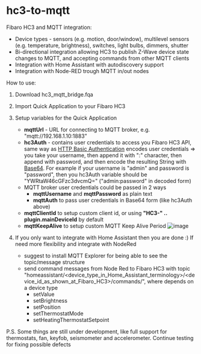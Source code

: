 # hc3-to-mqtt
Fibaro HC3 and MQTT integration:
   * Device types - sensors (e.g. motion, door/window), multilevel sensors (e.g. temperature, brightness), switches, light bulbs, dimmers, shutter
   * Bi-directional integration allowing HC3 to publish Z-Wave device state changes to MQTT, and accepting commands from other MQTT clients
   * Integration with Home Assistant with autodiscovery support
   * Integration with Node-RED trough MQTT in/out nodes


How to use:
1. Download hc3_mqtt_bridge.fqa
2. Import Quick Application to your Fibaro HC3
3. Setup variables for the Quick Application
   * **mqttUrl** - URL for connecting to MQTT broker, e.g. "mqtt://192.168.1.10:1883"
   * **hc3Auth** - contains user credentials to access you Fibaro HC3 API, same way as [HTTP Basic Authentication](https://en.wikipedia.org/wiki/Basic_access_authentication) encodes user credentials => you take your username, then append it with ":" character, then append with password, and then encode the resulting String with [Base64](https://www.base64encode.org/). For example if your username is "admin" and password is "password", then you hc3Auth variable should be "YWRtaW46cGFzc3dvcmQ=" ("admin:password" in decoded form)
   * MQTT broker user credentials could be passed in 2 ways
       * **mqttUsername** and **mqttPassword** as plain text
       * **mqttAuth** to pass user credentials in Base64 form (like hc3Auth above)
   * **mqttClientId** to setup custom client id, or using **"HC3-" .. plugin.mainDeviceId** by default
   * **mqttKeepAlive** to setup custom MQTT Keep Alive Period
![image](https://user-images.githubusercontent.com/1070777/107926657-a6cdce00-6f7e-11eb-917c-a66f2cc40e1b.png)

4. If you only want to integrate with Home Assistant then you are done :) If need more flexibility and integrate with NodeRed
   * suggest to install MQTT Explorer for being able to see the topic/message structure
   * send command messages from Node Red to Fibaro HC3 with topic "homeassistant/<device_type_in_Home_Assistant_terminology>/<device_id_as_shown_at_Fibaro_HC3>/commands/<command>", where <command> depends on a device type
      * setValue
      * setBrightness 
      * setPosition
      * setThermostatMode
      * setHeatingThermostatSetpoint

P.S. Some things are still under development, like full support for thermostats, fan, keyfob, seismometer and accelerometer. Continue testing for fixing possible defects
